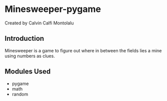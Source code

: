 # Minesweeper-pygame
Created by Calvin Calfi Montolalu

## Introduction
Minesweeper is a game to figure out where in between the fields lies a mine using numbers as clues.

## Modules Used
* pygame
* math
* random